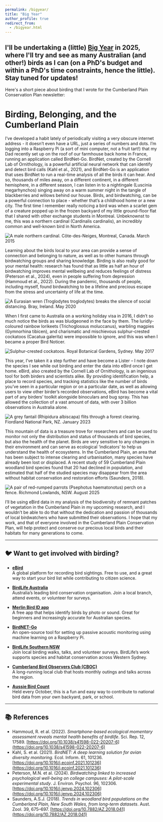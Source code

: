 ```yaml
---
permalink: /bigyear/
title: "Big Year"
author_profile: true
redirect_from: 
  - /bigyear.html
---
```


I'll be undertaking a (little) [Big Year](https://en.wikipedia.org/wiki/Big_year) in 2025, where I'll try and see as many Australian (and other!) birds as I can (on a PhD's budget and within a PhD's time constraints, hence the little). Stay tuned for updates!
---


Here's a short piece about birding that I wrote for the Cumberland Plain Conservation Plan newsletter:

# Birding, Belonging, and the Cumberland Plain

I’ve developed a habit lately of periodically visiting a very obscure internet address - it doesn’t even have a URL, just a series of numbers and dots. I’m logging into a Raspberry Pi (a sort of mini computer, not a fruit tart!) that my Dad recently set up on the roof of our farmhouse back home in France, running an application called BirdNet-Go. BirdNet, created by the Cornell Lab of Ornithology, is a powerful artificial neural network that can identify and detect bird calls (Kahl et al., 2021), and BirdNet-Go is an application that uses BirdNet to run a real-time analysis of all the birds it can hear. And so, thousands of miles away, on a different continent, in a different hemisphere, in a different season, I can listen in to a nightingale (Luscinia megarhynchos) singing away on a warm summer night in the tangle of blackberries and willows behind our house.
Birds, and birdwatching, can be a powerful connection to place - whether that’s a childhood home or a new city. The first time I remember really noticing a bird was when a scarlet gem of a creature popped up in the frozen backyard of my little ground-floor flat that I shared with other exchange students in Montreal. Unbeknownst to me, this was a northern cardinal (Cardinalis cardinalis), an incredibly common and well-known bird in North America.
 
![A male northern cardinal. Côte-des-Neiges, Montreal, Canada. March 2015](/images/cardinal.jpg)

Learning about the birds local to your area can provide a sense of connection and belonging to nature, as well as to other humans through birdwatching groups and sharing knowledge. Birding is also really good for your mental health: research has found that as little as half an hour of birdwatching improves mental wellbeing and reduces feelings of distress (Peterson et al., 2024), even in people suffering from depression (Hammoud et al., 2022). During the pandemic, thousands of people, including myself, found birdwatching to be a lifeline and precious escape from the stress and uncertainty of life at the time.

![A Eurasian wren (*Troglodytes troglodytes*) breaks the silence of social distancing. Bray, Ireland. May 2020](/images/wren.jpg)

When I first came to Australia on a working holiday visa in 2016, I didn’t so much notice the birds as was bludgeoned in the face by them. The luridly-coloured rainbow lorikeets (Trichoglossus moluccanus), warbling magpies (Gymnorhina tibicen), and charismatic and mischievous sulphur-crested cockatoos (Cacatua galerita) were impossible to ignore, and this was when I became a proper Bird Noticer.
 
![Sulphur-crested cockatoos. Royal Botanical Gardens, Sydney. May 2017](/images/cockatoos.jpg)

This year, I’ve taken it a step further and have become a Lister – I note down the species I see while out birding and enter the data into eBird once I get home. eBird, also created by the Cornell Lab of Ornithology, is an ingenious tool for both birders and scientists alike. By providing identification help, a place to record species, and tracking statistics like the number of birds you’ve seen in a particular region or on a particular date, as well as allowing users to view other birder’s recorded observations, eBird has become a vital part of any birders’ toolkit alongside binoculars and bug spray. This has allowed the collection of a vast amount of data, with over 3 billion observations in Australia alone. 

![A grey fantail (*Rhipidura albiscapa*) flits through a forest clearing. Fiordland National Park, NZ. January 2023](/images/fantail.jpg)

This mountain of data is a treasure trove for researchers and can be used to monitor not only the distribution and status of thousands of bird species, but also the health of the planet. Birds are very sensitive to any changes in their environment and can serve as ecological ‘indicators’ to help us understand the health of ecosystems. 
In the Cumberland Plain, an area that has been subject to intense clearing and urbanisation, many species have already been lost or displaced. A recent study of 59 Cumberland Plain woodland bird species found that 20 had declined in population, and estimated that half of the studied species may disappear from the area without habitat conservation and restoration efforts (Saunders, 2018).

![A pair of red-rumped parrots (*Psephotus haematonotus*) perch on a fence. Richmond Lowlands, NSW. August 2025](/images/parrots.jpg)

I’ll be using eBird data in my analysis of the biodiversity of remnant patches of vegetation in the Cumberland Plain in my upcoming research, and I wouldn’t be able to do that without the dedication and passion of thousands of local birdwatchers who have submitted their observations. I hope that my work, and that of everyone involved in the Cumberland Plain Conservation Plan, will help protect and conserve our precious local birds and their habitats for many generations to come.

---

## 🐦 Want to get involved with birding?

- **[eBird](https://ebird.org)**  
  A global platform for recording bird sightings. Free to use, and a great way to start your bird list while contributing to citizen science.

- **[BirdLife Australia](https://birdlife.org.au)**  
  Australia’s leading bird conservation organisation. Join a local branch, attend events, or volunteer for surveys.

- **[Merlin Bird ID app](https://merlin.allaboutbirds.org)**  
  A free app that helps identify birds by photo or sound. Great for beginners and increasingly accurate for Australian species.

- **[BirdNET-Go](https://github.com/tphakala/birdnet-go)**  
  An open-source tool for setting up passive acoustic monitoring using machine learning on a Raspberry Pi.

- **[BirdLife Southern NSW](https://birdlife.org.au/locations/birdlife-southern-nsw)**  
  Join local birding walks, talks, and volunteer surveys. BirdLife’s work supports species and habitat conservation across Western Sydney.

- **[Cumberland Bird Observers Club (CBOC)](https://cboc.org.au)**  
  A long-running local club that hosts monthly outings and talks across the region.

- **[Aussie Bird Count](https://aussiebirdcount.org.au)**  
  Held every October, this is a fun and easy way to contribute to national bird data from your own backyard, park, or school.

---

## 📚 References

- Hammoud, R. et al. (2022). *Smartphone-based ecological momentary assessment reveals mental health benefits of birdlife*. Sci. Rep. 12, 17589. [https://doi.org/10.1038/s41598-022-20207-6](https://doi.org/10.1038/s41598-022-20207-6)  
- Kahl, S. et al. (2021). *BirdNET: A deep learning solution for avian diversity monitoring*. Ecol. Inform. 61, 101236. [https://doi.org/10.1016/j.ecoinf.2021.101236](https://doi.org/10.1016/j.ecoinf.2021.101236)  
- Peterson, M.N. et al. (2024). *Birdwatching linked to increased psychological well-being on college campuses: A pilot-scale experimental study*. J. Environ. Psychol. 96, 102306. [https://doi.org/10.1016/j.jenvp.2024.102306](https://doi.org/10.1016/j.jenvp.2024.102306)  
- Saunders, A.S.J. (2018). *Trends in woodland bird populations on the Cumberland Plain, New South Wales, from long-term datasets*. Aust. Zool. 39, 675–697. [https://doi.org/10.7882/AZ.2018.041](https://doi.org/10.7882/AZ.2018.041)
